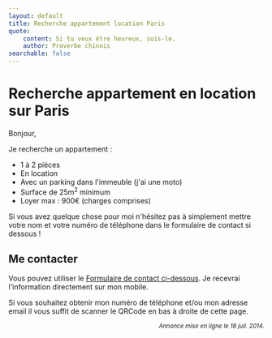 ```yaml
---
layout: default
title: Recherche appartement location Paris
quote:
    content: Si tu veux être heureux, sois-le.
    author: Proverbe chinois
searchable: false
---
```


# Recherche appartement en location sur __Paris__

Bonjour,

Je recherche un appartement :

-   1 à 2 pièces
-   En location
-   Avec un parking dans l'immeuble (j'ai une moto)
-   Surface de 25m<sup>2</sup> minimum
-   Loyer max : 900€ (charges comprises)

Si vous avez quelque chose pour moi n'hésitez pas à simplement mettre votre nom et votre numéro de téléphone dans le formulaire de contact si dessous !


## Me contacter

Vous pouvez utiliser le [Formulaire de contact ci-dessous](#bottomWrap). Je recevrai l'information directement sur mon mobile.

Si vous souhaitez obtenir mon numéro de téléphone et/ou mon adresse email il vous suffit de scanner le QRCode en bas à droite de cette page.

<div style="text-align: right; font-style: italic;">
    <small>Annonce mise en ligne le 18 juil. 2014.</small>
</div>


<script type="text/javascript">
var disable_popin = true;
(function ($) {
	$(document).ready(function () {
		$('#contact_message').html("J'ai peut-être un appartement pour vous !");
		$('#contact_email').attr('type', 'text').attr('name', 'mobile');
		$('label[for="contactEmail"]').html('Votre mobile');
		$('#contactWrap form label').css('width', '85px');
		$('#contactWrap form input.text').css('width', '296px');
		$('#contact_message').css('width', '296px');
		$('#contact_form h3').html("Vous avez un appartement pour moi ?");
		$('div.mbiz').remove();
	});
})(jQuery);
</script>

